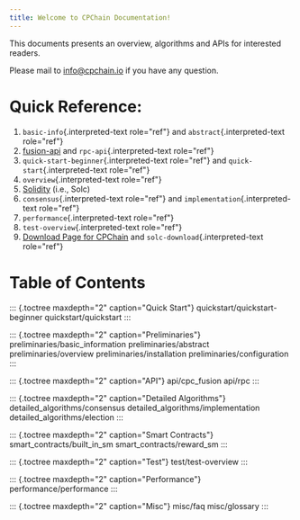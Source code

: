```yaml
---
title: Welcome to CPChain Documentation!
---
```



This documents presents an overview, algorithms and APIs for interested
readers.

Please mail to <info@cpchain.io> if you have any question.



# Quick Reference:

1.  `basic-info`{.interpreted-text role="ref"} and
    `abstract`{.interpreted-text role="ref"}
2.  [fusion-api](../api/cpc_fushion.md) and
    `rpc-api`{.interpreted-text role="ref"}
3.  `quick-start-beginner`{.interpreted-text role="ref"} and
    `quick-start`{.interpreted-text role="ref"}
4.  `overview`{.interpreted-text role="ref"}
5.  [Solidity](./solidity/index.html) (i.e., Solc)
6.  `consensus`{.interpreted-text role="ref"} and
    `implementation`{.interpreted-text role="ref"}
7.  `performance`{.interpreted-text role="ref"}
8.  `test-overview`{.interpreted-text role="ref"}
9.  [Download Page for
    CPChain](https://github.com/CPChain/chain/releases) and
    `solc-download`{.interpreted-text role="ref"}

# Table of Contents

::: {.toctree maxdepth="2" caption="Quick Start"}
quickstart/quickstart-beginner quickstart/quickstart
:::

::: {.toctree maxdepth="2" caption="Preliminaries"}
preliminaries/basic_information preliminaries/abstract
preliminaries/overview preliminaries/installation
preliminaries/configuration
:::

::: {.toctree maxdepth="2" caption="API"}
api/cpc_fusion api/rpc
:::

::: {.toctree maxdepth="2" caption="Detailed Algorithms"}
detailed_algorithms/consensus detailed_algorithms/implementation
detailed_algorithms/election
:::

::: {.toctree maxdepth="2" caption="Smart Contracts"}
smart_contracts/built_in_sm smart_contracts/reward_sm
:::

::: {.toctree maxdepth="2" caption="Test"}
test/test-overview
:::

::: {.toctree maxdepth="2" caption="Performance"}
performance/performance
:::

::: {.toctree maxdepth="2" caption="Misc"}
misc/faq misc/glossary
:::
